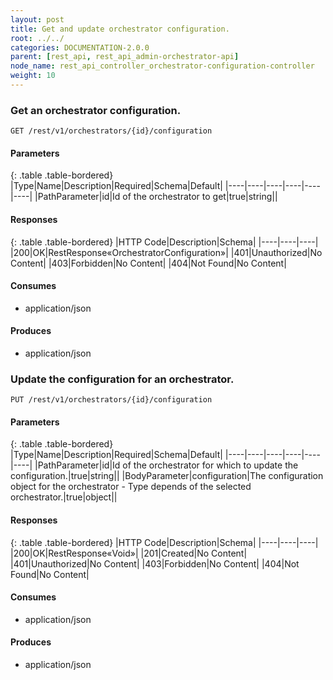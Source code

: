 ```yaml
---
layout: post
title: Get and update orchestrator configuration.
root: ../../
categories: DOCUMENTATION-2.0.0
parent: [rest_api, rest_api_admin-orchestrator-api]
node_name: rest_api_controller_orchestrator-configuration-controller
weight: 10
---
```


### Get an orchestrator configuration.
```
GET /rest/v1/orchestrators/{id}/configuration
```

#### Parameters

{: .table .table-bordered}
|Type|Name|Description|Required|Schema|Default|
|----|----|----|----|----|----|
|PathParameter|id|Id of the orchestrator to get|true|string||


#### Responses

{: .table .table-bordered}
|HTTP Code|Description|Schema|
|----|----|----|
|200|OK|RestResponse«OrchestratorConfiguration»|
|401|Unauthorized|No Content|
|403|Forbidden|No Content|
|404|Not Found|No Content|


#### Consumes

* application/json

#### Produces

* application/json

### Update the configuration for an orchestrator.
```
PUT /rest/v1/orchestrators/{id}/configuration
```

#### Parameters

{: .table .table-bordered}
|Type|Name|Description|Required|Schema|Default|
|----|----|----|----|----|----|
|PathParameter|id|Id of the orchestrator for which to update the configuration.|true|string||
|BodyParameter|configuration|The configuration object for the orchestrator - Type depends of the selected orchestrator.|true|object||


#### Responses

{: .table .table-bordered}
|HTTP Code|Description|Schema|
|----|----|----|
|200|OK|RestResponse«Void»|
|201|Created|No Content|
|401|Unauthorized|No Content|
|403|Forbidden|No Content|
|404|Not Found|No Content|


#### Consumes

* application/json

#### Produces

* application/json

